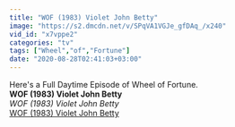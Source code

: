 ```yaml
---
title: "WOF (1983) Violet John Betty"
image: "https://s2.dmcdn.net/v/SPqVA1VGJe_gfDAq_/x240"
vid_id: "x7vppe2"
categories: "tv"
tags: ["Wheel","of","Fortune"]
date: "2020-08-28T02:41:03+03:00"
---
```

Here's a Full Daytime Episode of Wheel of Fortune.<br><b>WOF (1983) Violet John Betty</b><br> <i>WOF (1983) Violet John Betty</i><br> <u>WOF (1983) Violet John Betty</u>
